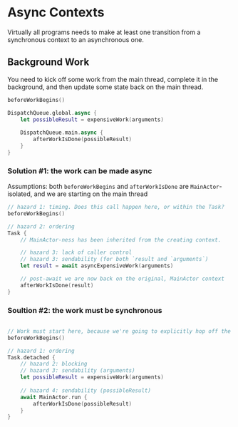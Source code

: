# Async Contexts

Virtually all programs needs to make at least one transition from a synchronous context to an asynchronous one.

## Background Work

You need to kick off some work from the main thread, complete it in the background, and then update some state back on the main thread.

```swift
beforeWorkBegins()

DispatchQueue.global.async {
    let possibleResult = expensiveWork(arguments)
    
    DispatchQueue.main.async {
        afterWorkIsDone(possibleResult)
    }
}
```

### Solution #1: the work can be made async

Assumptions: both `beforeWorkBegins` and `afterWorkIsDone` are `MainActor`-isolated, and we are starting on the main thread

```swift
// hazard 1: timing. Does this call happen here, or within the Task?
beforeWorkBegins()

// hazard 2: ordering
Task {
    // MainActor-ness has been inherited from the creating context.

    // hazard 3: lack of caller control
    // hazard 3: sendability (for both `result and `arguments`)
    let result = await asyncExpensiveWork(arguments)

    // post-await we are now back on the original, MainActor context
    afterWorkIsDone(result)
}
```

### Soultion #2: the work must be synchronous

```swift

// Work must start here, because we're going to explicitly hop off the MainActor
beforeWorkBegins()

// hazard 1: ordering
Task.detached {
    // hazard 2: blocking
    // hazard 3: sendability (arguments)
    let possibleResult = expensiveWork(arguments)
    
    // hazard 4: sendability (possibleResult)
    await MainActor.run {
        afterWorkIsDone(possibleResult)
    }
}
```
